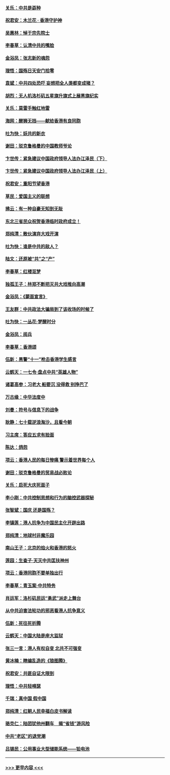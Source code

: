 #### [关乐：中共是孬种](../pages/nsc993/n11582099.md?t=10110733) 
#### [祝君安：木兰花 · 香港守护神](../pages/nsc993/n11581782.md?t=10110733) 
#### [吴惠林：悼于宗先院士](../pages/nsc993/n11580283.md?t=10110733) 
#### [李春草：认清中共的嘴脸](../pages/nsc993/n11579954.md?t=10110733) 
#### [金浴凤：张志新的魂怨](../pages/nsc993/n11579913.md?t=10110733) 
#### [理悟：国殇日天安门拾零](../pages/nsc993/n11579843.md?t=10110733) 
#### [袁斌：中共四处恐吓 妄想把全人类都变成猪？](../pages/nsc993/n11579814.md?t=10110733) 
#### [胡烈：无人机洛杉矶五星旗升旗式上展黑旗纪实](../pages/nsc993/n11579322.md?t=10110733) 
#### [关乐：莫雷手触红地雷](../pages/nsc993/n11577862.md?t=10110733) 
#### [海网：醒狮无挡——献给香港有良同胞](../pages/nsc993/n11577835.md?t=10110733) 
#### [吐为快：妖共的新衣](../pages/nsc993/n11577575.md?t=10110733) 
#### [谢田：驳克鲁格曼的中国教师爷论](../pages/nsc993/n11575034.md?t=10110733) 
#### [卞世传：紧急建议中国政府领导人法办江泽民（下）](../pages/nsc993/n11573390.md?t=10110733) 
#### [卞世传：紧急建议中国政府领导人法办江泽民（上）](../pages/nsc993/n11573208.md?t=10110733) 
#### [祝君安：重阳节望香港](../pages/nsc993/n11573190.md?t=10110733) 
#### [草民：爱国主义的联想](../pages/nsc993/n11572333.md?t=10110733) 
#### [拂云：有一种自豪无知到无耻](../pages/nsc993/n11572006.md?t=10110733) 
#### [东北三省民众祝贺香港临时政府成立！](../pages/nsc993/n11571215.md?t=10110733) 
#### [郑纯清：散伙演弃大戏开演](../pages/nsc993/n11570826.md?t=10110733) 
#### [吐为快：谁是中共的敌人？](../pages/nsc993/n11570817.md?t=10110733) 
#### [陆文：还原被“共”之“产”](../pages/nsc993/n11570798.md?t=10110733) 
#### [李春草：红楼沤梦](../pages/nsc993/n11569673.md?t=10110733) 
#### [独孤王子：林郑不断把灭共大戏推向高潮](../pages/nsc993/n11569381.md?t=10110733) 
#### [金浴凤：《蒙面宣言》](../pages/nsc993/n11569368.md?t=10110733) 
#### [王友群：中共政法大骗局到了该收场的时候了](../pages/nsc993/n11568940.md?t=10110733) 
#### [吐为快：一丛花‧梦醒时分](../pages/nsc993/n11567491.md?t=10110733) 
#### [金浴凤：阅兵](../pages/nsc993/n11567454.md?t=10110733) 
#### [李春草：香港颂](../pages/nsc993/n11567444.md?t=10110733) 
#### [伍新：黑警“十一”枪击香港学生感言](../pages/nsc993/n11567426.md?t=10110733) 
#### [云鹤天：一七令‧盘点中共“英雄人物”](../pages/nsc993/n11567091.md?t=10110733) 
#### [诸葛高参：习老大 船要沉 没得救 别挣巴了](../pages/nsc993/n11566976.md?t=10110733) 
#### [万古缘：中华法度中](../pages/nsc993/n11566726.md?t=10110733) 
#### [刘曼：符号与信息下的战争](../pages/nsc993/n11564655.md?t=10110733) 
#### [耿静：七十载逆浪淘沙，且看今朝](../pages/nsc993/n11564520.md?t=10110733) 
#### [习主席：答应五求有脸面](../pages/nsc993/n11563953.md?t=10110733) 
#### [陈达：鸽怨](../pages/nsc993/n11561879.md?t=10110733) 
#### [项云：香港人民的每日惨痛  警示着世界每个人](../pages/nsc993/n11559273.md?t=10110733) 
#### [谢田：驳克鲁格曼的贸易战必败论](../pages/nsc993/n11555840.md?t=10110733) 
#### [关乐：启死大庆死面子](../pages/nsc993/n11556823.md?t=10110733) 
#### [李小刚：中共控制思想和行为的脑控武器探秘](../pages/nsc993/n11556776.md?t=10110733) 
#### [张智斌：国庆  还是国殇？](../pages/nsc993/n11556617.md?t=10110733) 
#### [李镇莲：港人抗争为中国民主化开辟出路](../pages/nsc993/n11556570.md?t=10110733) 
#### [郑纯清：地球村非魔乐园](../pages/nsc993/n11555415.md?t=10110733) 
#### [南山王子：北京的焰火和香港的怒火](../pages/nsc993/n11555318.md?t=10110733) 
#### [莲园：生查子·天灭中共匡扶神州](../pages/nsc993/n11555302.md?t=10110733) 
#### [项云：香港同胞不要单独出行](../pages/nsc993/n11555276.md?t=10110733) 
#### [李春草：青玉案‧中共特务](../pages/nsc993/n11552356.md?t=10110733) 
#### [肖运军：洛杉矶民运“勇武”派走上舞台](../pages/nsc993/n11551595.md?t=10110733) 
#### [从中共迫害法轮功的邪恶看港人抗争意义](../pages/nsc993/n11540858.md?t=10110733) 
#### [伍新：死往死折腾](../pages/nsc993/n11550174.md?t=10110733) 
#### [云鹤天：中国大陆是座大监狱](../pages/nsc993/n11550155.md?t=10110733) 
#### [张三一言：港人有权自变 北共不可强变](../pages/nsc993/n11550132.md?t=10110733) 
#### [黄冰楠：瞎编乱造的《狼图腾》](../pages/nsc993/n11550082.md?t=10110733) 
#### [祝君安：共匪自证大限到](../pages/nsc993/n11550041.md?t=10110733) 
#### [理悟：中共轻嘚瑟](../pages/nsc993/n11547978.md?t=10110733) 
#### [千瑞：真中国 假中国](../pages/nsc993/n11547865.md?t=10110733) 
#### [郑纯清：红朝人民幸福白皮书解读](../pages/nsc993/n11547499.md?t=10110733) 
#### [骆克仁：陆团犹他州翻车　揭“省钱”游风险](../pages/nsc993/n11546977.md?t=10110733) 
#### [中共“老区”的退党潮](../pages/nsc993/n11545995.md?t=10110733) 
#### [吕锡民：公用事业大型储能系统——铅电池](../pages/nsc993/n11545701.md?t=10110733) 

----
#### [ >>> 更早内容 <<< ](../indexes/nsc993-earlier.md)
